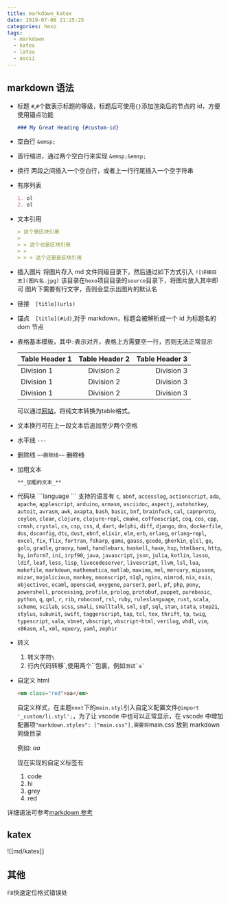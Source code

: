 ```yaml
---
title: markdown_katex
date: 2019-07-08 21:25:25
categories: hexo
tags:
  - markdown
  - katex
  - latex
  - ascii
---
```


## markdown 语法

- 标题 `#`,`#`个数表示标题的等级，标题后可使用`{}`添加渲染后的节点的 id，方便使用锚点功能

  ```markdown
  ### My Great Heading {#custom-id}
  ```

- 空白行 `&emsp;`

- 首行缩进，通过两个空白行来实现 `&emsp;&emsp;`
- 换行 两段之间插入一个空白行，或者上一行行尾插入一个空字符串
- 有序列表

  ```markdown
  1. ol
  2. ol
  ```

- 文本引用

  ```markdown
  > 这个是区块引用
  >
  > > 这个也是区块引用
  > >
  > > > 这个还是是区块引用
  ```

- 插入图片
  将图片存入 md 文件同级目录下，然后通过如下方式引入
  `![详细日志](图片名.jpg)`
  该目录在`hexo`项目目录的`source`目录下，将图片放入其中即可
  图片下需要有行文字，否则会显示出图片的默认名
- 链接&emsp;`[title](urls)`
- 锚点&emsp;`[title](#id)`,对于 markdown，标题会被解析成一个 id 为标题名的 dom 节点

- 表格基本模板，其中`:`表示对齐，表格上方需要空一行，否则无法正常显示

  | Table Header 1 | Table Header 2 | Table Header 3 |
  | :------------- | :------------: | -------------: |
  | Division 1     |   Division 2   |     Division 3 |
  | Division 1     |   Division 2   |     Division 3 |
  | Division 1     |   Division 2   |     Division 3 |
	
  可以通过[网站](https://www.convertcsv.com/csv-to-markdown.htm)，将纯文本转换为table格式。
- 文本换行可在上一段文本后追加至少两个空格

- 水平线 `---`
- 删除线 `~~删除线~~` ~~删除线~~
- 加粗文本

  ```markdown
  **_加粗的文本_**
  ```

- 代码块
  \`\`\`language
  \`\`\`
  支持的语言有
  `c`, `abnf`, `accesslog`, `actionscript`, `ada`, `apache`, `applescript`, `arduino`, `armasm`, `asciidoc`, `aspectj`, `autohotkey`, `autoit`, `avrasm`, `awk`, `axapta`, `bash`, `basic`, `bnf`, `brainfuck`, `cal`, `capnproto`, `ceylon`, `clean`, `clojure`, `clojure`-`repl`, `cmake`, `coffeescript`, `coq`, `cos`, `cpp`, `crmsh`, `crystal`, `cs`, `csp`, `css`, `d`, `dart`, `delphi`, `diff`, `django`, `dns`, `dockerfile`, `dos`, `dsconfig`, `dts`, `dust`, `ebnf`, `elixir`, `elm`, `erb`, `erlang`, `erlang`-`repl`, `excel`, `fix`, `flix`, `fortran`, `fsharp`, `gams`, `gauss`, `gcode`, `gherkin`, `glsl`, `go`, `golo`, `gradle`, `groovy`, `haml`, `handlebars`, `haskell`, `haxe`, `hsp`, `htmlbars`, `http`, `hy`, `inform7`, `ini`, `irpf90`, `java`, `javascript`, `json`, `julia`, `kotlin`, `lasso`, `ldif`, `leaf`, `less`, `lisp`, `livecodeserver`, `livescript`, `llvm`, `lsl`, `lua`, `makefile`, `markdown`, `mathematica`, `matlab`, `maxima`, `mel`, `mercury`, `mipsasm`, `mizar`, `mojolicious`, `monkey`, `moonscript`, `n1ql`, `nginx`, `nimrod`, `nix`, `nsis`, `objectivec`, `ocaml`, `openscad`, `oxygene`, `parser3`, `perl`, `pf`, `php`, `pony`, `powershell`, `processing`, `profile`, `prolog`, `protobuf`, `puppet`, `purebasic`, `python`, `q`, `qml`, `r`, `rib`, `roboconf`, `rsl`, `ruby`, `ruleslanguage`, `rust`, `scala`, `scheme`, `scilab`, `scss`, `smali`, `smalltalk`, `sml`, `sqf`, `sql`, `stan`, `stata`, `step21`, `stylus`, `subunit`, `swift`, `taggerscript`, `tap`, `tcl`, `tex`, `thrift`, `tp`, `twig`, `typescript`, `vala`, `vbnet`, `vbscript`, `vbscript`-`html`, `verilog`, `vhdl`, `vim`, `x86asm`, `xl`, `xml`, `xquery`, `yaml`, `zephir`

- 转义

  1. 转义字符`\`
  2. 行内代码转移\`,使用两个\`\`包裹，例如`` 测试`a` ``

- 自定义 html

  ```html
  <em class="red">aa</em>
  ```

  自定义样式，在主题`next`下的`main.styl`引入自定义配置文件`@import '_custom/li.styl';`，为了让 vscode 中也可以正常显示，在 vscode 中增加配置项`"markdown.styles": ["main.css"],需要将`main.css`放到 markdown 同级目录

  例如: <em class="red">aa</em>

  现在实现的自定义标签有

  1. code
  2. hi
  3. grey
  4. red

详细语法可参考[markdown 参考](https://www.markdownguide.org/basic-syntax/)



## katex
![[md/katex]]

## 其他

`F8`快速定位格式错误处
